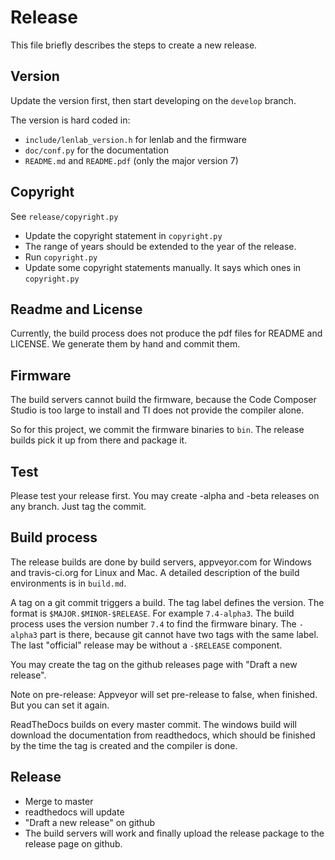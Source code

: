 Release
======================

This file briefly describes the steps to create a new release.

## Version

Update the version first, then start developing on the `develop` branch.

The version is hard coded in:

- `include/lenlab_version.h` for lenlab and the firmware
- `doc/conf.py` for the documentation
- `README.md` and `README.pdf` (only the major version 7)

## Copyright

See `release/copyright.py`

* Update the copyright statement in `copyright.py`
* The range of years should be extended to the year of the release.
* Run `copyright.py`
* Update some copyright statements manually. It says which ones in `copyright.py`

## Readme and License

Currently, the build process does not produce the pdf files for README and LICENSE. We generate them by hand and commit them.

## Firmware

The build servers cannot build the firmware, because the Code Composer Studio is too large to install and TI does not provide the compiler alone.

So for this project, we commit the firmware binaries to `bin`. The release builds pick it up from there and package it.

## Test

Please test your release first. You may create -alpha and -beta releases on any branch. Just tag the commit.

Build process
-------------

The release builds are done by build servers, appveyor.com for Windows and travis-ci.org for Linux and Mac. A detailed description of the build environments is in `build.md`.

A tag on a git commit triggers a build. The tag label defines the version. The format is `$MAJOR.$MINOR-$RELEASE`. For example `7.4-alpha3`. The build process uses the version number `7.4` to find the firmware binary. The `-alpha3` part is there, because git cannot have two tags with the same label. The last "official" release may be without a `-$RELEASE` component.

You may create the tag on the github releases page with "Draft a new release".

Note on pre-release: Appveyor will set pre-release to false, when finished. But you can set it again.

ReadTheDocs builds on every master commit. The windows build will download the documentation
from readthedocs, which should be finished by the time the tag is created and the compiler is done.

## Release

* Merge to master
* readthedocs will update
* "Draft a new release" on github
* The build servers will work and finally upload the release package to the release page on github.

